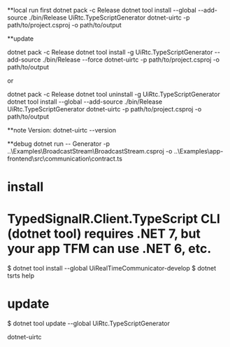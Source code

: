    
**local run first
dotnet pack -c Release
dotnet tool install --global --add-source ./bin/Release UiRtc.TypeScriptGenerator
dotnet-uirtc -p path/to/project.csproj -o path/to/output

**update

dotnet pack -c Release
dotnet tool install -g UiRtc.TypeScriptGenerator --add-source ./bin/Release --force
dotnet-uirtc -p path/to/project.csproj -o path/to/output

or

dotnet pack -c Release
dotnet tool uninstall -g UiRtc.TypeScriptGenerator
dotnet tool install --global --add-source ./bin/Release UiRtc.TypeScriptGenerator
dotnet-uirtc -p path/to/project.csproj -o path/to/output

**note
Version: 
dotnet-uirtc --version

**debug
dotnet run -- Generator -p  ..\Examples\BroadcastStream\BroadcastStream.csproj   -o ..\Examples\app-frontend\src\communication\contract.ts 



# install
# TypedSignalR.Client.TypeScript CLI (dotnet tool) requires .NET 7, but your app TFM can use .NET 6, etc.
$ dotnet tool install --global UiRealTimeCommunicator-develop
$ dotnet tsrts help

# update
$ dotnet tool update --global UiRtc.TypeScriptGenerator


dotnet-uirtc